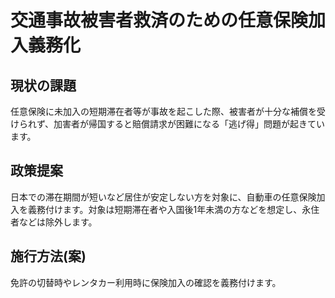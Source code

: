 # 交通事故被害者救済のための任意保険加入義務化

## 現状の課題
任意保険に未加入の短期滞在者等が事故を起こした際、被害者が十分な補償を受けられず、加害者が帰国すると賠償請求が困難になる「逃げ得」問題が起きています。

## 政策提案
日本での滞在期間が短いなど居住が安定しない方を対象に、自動車の任意保険加入を義務付けます。対象は短期滞在者や入国後1年未満の方などを想定し、永住者などは除外します。

## 施行方法(案)
免許の切替時やレンタカー利用時に保険加入の確認を義務付けます。